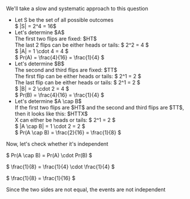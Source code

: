We'll take a slow and systematic approach to this question

<ul>
    <li> Let S be the set of all possible outcomes <br/> 
    $ |S| = 2^4 = 16$
    <li> Let's determine $A$ <br/> 
    The first two flips are fixed: $HT$ <br/> 
    The last 2 flips can be either heads or tails: $ 2^2 = 4 $ <br/> 
    $ |A| = 1 \cdot 4 = 4 $ <br/> 
    $ Pr(A) = \frac{4}{16} = \frac{1}{4} $
    <li> Let's determine $B$ <br/> 
    The second and third flips are fixed: $TT$ <br/> 
    The first flip can be either heads or tails: $ 2^1 = 2 $ <br/> 
    The last flip can be either heads or tails: $ 2^1 = 2 $ <br/> 
    $ |B| = 2 \cdot 2 = 4 $ <br/> 
    $ Pr(B) = \frac{4}{16} = \frac{1}{4} $
    <li> Let's determine $A \cap B$ <br/> 
    If the first two flips are $HT$ and the second and third flips are $TT$, then it looks like this: $HTTX$ <br/> 
    X can either be heads or tails: $ 2^1 = 2 $ <br/> 
    $ |A \cap B| = 1 \cdot 2 = 2 $ <br/> 
    $ Pr(A \cap B) = \frac{2}{16} = \frac{1}{8} $
</ul>

Now, let's check whether it's independent

$ Pr(A \cap B) = Pr(A) \cdot Pr(B) $

$ \frac{1}{8} = \frac{1}{4} \cdot \frac{1}{4} $

$ \frac{1}{8} = \frac{1}{16} $

Since the two sides are not equal, the events are not independent
